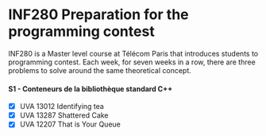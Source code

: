 # INF280 Preparation for the programming contest
INF280 is a Master level course at Télécom Paris that introduces students to programming contest. Each week, for seven weeks in a row, there are three problems to solve around the same theoretical concept.

#### S1 - Conteneurs de la bibliothèque standard C++
- [x] UVA 13012	Identifying tea
- [x] UVA 13287	Shattered Cake
- [x] UVA 12207	That is Your Queue